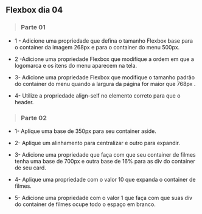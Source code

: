 ## Flexbox dia 04

> ### Parte 01

- 1 - Adicione uma propriedade que defina o tamanho Flexbox base para o container da imagem 268px e para o container do menu 500px.

- 2 -Adicione uma propriedade Flexbox que modifique a ordem em que a logomarca e os itens do menu aparecem na tela.

- 3- Adicione uma propriedade Flexbox que modifique o tamanho padrão do container do menu quando a largura da página for maior que 768px .

- 4- Utilize a propriedade align-self no elemento correto para que o header.

> ### Parte 02

- 1- Aplique uma base de 350px para seu container aside.

- 2- Aplique um alinhamento para centralizar e outro para expandir.

- 3- Adicione uma propriedade que faça com que seu container de filmes tenha uma base de 700px e outra base de 16% para as div do container de seu card.

- 4- Aplique uma propriedade com o valor 10 que expanda o container de filmes.

- 5- Adicione uma propriedade com o valor 1 que faça com que suas div do container de filmes ocupe todo o espaço em branco.
